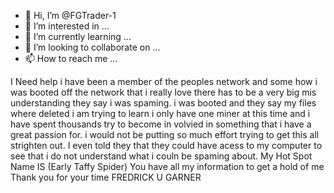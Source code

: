 - 👋 Hi, I’m @FGTrader-1
- 👀 I’m interested in ...
- 🌱 I’m currently learning ...
- 💞️ I’m looking to collaborate on ...
- 📫 How to reach me ...

<!---
FGTrader-1/FGTrader-1 is a ✨ special ✨ repository because its `README.md` (this file) appears on your GitHub profile.
You can click the Preview link to take a look at your changes.
--->I Need help i have been a member of the peoples network and some how i was booted off the network that i really love there has to be a very big mis understanding they say i was spaming. i was booted and they say my files where deleted i am trying to learn i only have one miner at this time and i have spent thousands try to become in volvied in something that i have a great passion for. i would not be putting so much effort trying to get this all strighten out. I even told they that they could have acess to my computer to see that i do not understand what i couln be spaming about. My Hot Spot Name IS (Early Taffy Spider) You have all my information to get a hold of me Thank you for your time FREDRICK U GARNER
